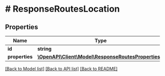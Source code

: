 # # ResponseRoutesLocation

## Properties

Name | Type | Description | Notes
------------ | ------------- | ------------- | -------------
**id** | **string** |  | 
**properties** | [**\OpenAPI\Client\Model\ResponseRoutesProperties[]**](ResponseRoutesProperties.md) |  | 

[[Back to Model list]](../../README.md#documentation-for-models) [[Back to API list]](../../README.md#documentation-for-api-endpoints) [[Back to README]](../../README.md)


